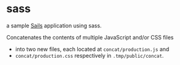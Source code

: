 # sass

a sample [Sails](http://sailsjs.org) application using sass.

Concatenates the contents of multiple JavaScript and/or CSS files
* into two new files, each located at `concat/production.js` and
* `concat/production.css` respectively in `.tmp/public/concat`.
